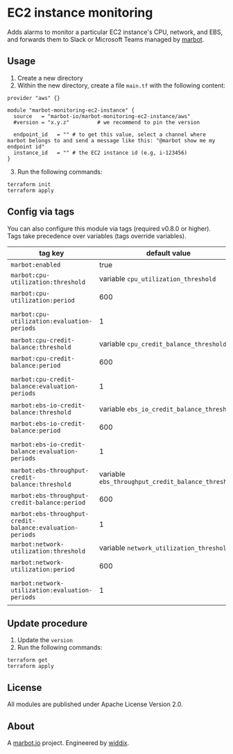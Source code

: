 # EC2 instance monitoring

Adds alarms to monitor a particular EC2 instance's CPU, network, and EBS, and forwards them to Slack or Microsoft Teams managed by [marbot](https://marbot.io/).

## Usage

1. Create a new directory
2. Within the new directory, create a file `main.tf` with the following content:
```
provider "aws" {}

module "marbot-monitoring-ec2-instance" {
  source   = "marbot-io/marbot-monitoring-ec2-instance/aws"
  #version = "x.y.z"         # we recommend to pin the version

  endpoint_id   = "" # to get this value, select a channel where marbot belongs to and send a message like this: "@marbot show me my endpoint id"
  instance_id   = "" # the EC2 instance id (e.g, i-123456)
}
```
3. Run the following commands:
```
terraform init
terraform apply
```

## Config via tags

You can also configure this module via tags (required v0.8.0 or higher). Tags take precedence over variables (tags override variables).

| tag key                                                   | default value                                      | allowed values                               |
| --------------------------------------------------------- | -------------------------------------------------- | -------------------------------------------- |
| `marbot:enabled`                                          | true                                               | true or false                                |
| `marbot:cpu-utilization:threshold`                        | variable `cpu_utilization_threshold`               | 0-100                                        |
| `marbot:cpu-utilization:period`                           | 600                                                | <= 86400 and multiple of 60                  |
| `marbot:cpu-utilization:evaluation-periods`               | 1                                                  | >= 1 and $period*evaluation-periods <= 86400 |
| `marbot:cpu-credit-balance:threshold`                     | variable `cpu_credit_balance_threshold`            | >= 0                                         |
| `marbot:cpu-credit-balance:period`                        | 600                                                | <= 86400 and multiple of 60                  |
| `marbot:cpu-credit-balance:evaluation-periods`            | 1                                                  | >= 1 and $period*evaluation-periods <= 86400 |
| `marbot:ebs-io-credit-balance:threshold`                  | variable `ebs_io_credit_balance_threshold`         | 0-100                                        |
| `marbot:ebs-io-credit-balance:period`                     | 600                                                | <= 86400 and multiple of 60                  |
| `marbot:ebs-io-credit-balance:evaluation-periods`         | 1                                                  | >= 1 and $period*evaluation-periods <= 86400 |
| `marbot:ebs-throughput-credit-balance:threshold`          | variable `ebs_throughput_credit_balance_threshold` | 0-100                                        |
| `marbot:ebs-throughput-credit-balance:period`             | 600                                                | <= 86400 and multiple of 60                  |
| `marbot:ebs-throughput-credit-balance:evaluation-periods` | 1                                                  | >= 1 and $period*evaluation-periods <= 86400 |
| `marbot:network-utilization:threshold`                    | variable `network_utilization_threshold`           | 0-100                                        |
| `marbot:network-utilization:period`                       | 600                                                | <= 86400 and multiple of 60                  |
| `marbot:network-utilization:evaluation-periods`           | 1                                                  | >= 1 and $period*evaluation-periods <= 86400 |

## Update procedure

1. Update the `version`
2. Run the following commands:
```
terraform get
terraform apply
```

## License
All modules are published under Apache License Version 2.0.

## About
A [marbot.io](https://marbot.io/) project. Engineered by [widdix](https://widdix.net).
